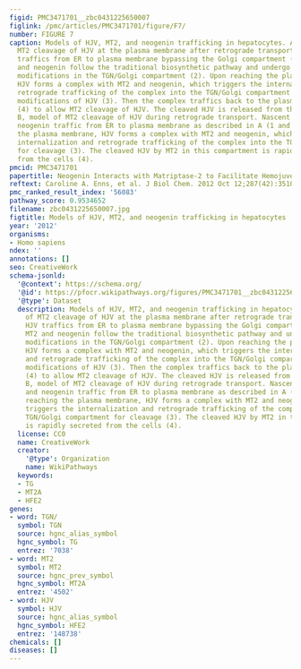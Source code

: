 ```yaml
---
figid: PMC3471701__zbc0431225650007
figlink: /pmc/articles/PMC3471701/figure/F7/
number: FIGURE 7
caption: Models of HJV, MT2, and neogenin trafficking in hepatocytes. A, model of
  MT2 cleavage of HJV at the plasma membrane after retrograde transport. Nascent HJV
  traffics from ER to plasma membrane bypassing the Golgi compartment (1), and MT2
  and neogenin follow the traditional biosynthetic pathway and undergo post-translational
  modifications in the TGN/Golgi compartment (2). Upon reaching the plasma membrane,
  HJV forms a complex with MT2 and neogenin, which triggers the internalization and
  retrograde trafficking of the complex into the TGN/Golgi compartment for post-translational
  modifications of HJV (3). Then the complex traffics back to the plasma membrane
  (4) to allow MT2 cleavage of HJV. The cleaved HJV is released from the cells (5).
  B, model of MT2 cleavage of HJV during retrograde transport. Nascent HJV, MT2, and
  neogenin traffic from ER to plasma membrane as described in A (1 and 2). Upon reaching
  the plasma membrane, HJV forms a complex with MT2 and neogenin, which triggers the
  internalization and retrograde trafficking of the complex into the TGN/Golgi compartment
  for cleavage (3). The cleaved HJV by MT2 in this compartment is rapidly secreted
  from the cells (4).
pmcid: PMC3471701
papertitle: Neogenin Interacts with Matriptase-2 to Facilitate Hemojuvelin Cleavage.
reftext: Caroline A. Enns, et al. J Biol Chem. 2012 Oct 12;287(42):35104-35117.
pmc_ranked_result_index: '56083'
pathway_score: 0.9534652
filename: zbc0431225650007.jpg
figtitle: Models of HJV, MT2, and neogenin trafficking in hepatocytes
year: '2012'
organisms:
- Homo sapiens
ndex: ''
annotations: []
seo: CreativeWork
schema-jsonld:
  '@context': https://schema.org/
  '@id': https://pfocr.wikipathways.org/figures/PMC3471701__zbc0431225650007.html
  '@type': Dataset
  description: Models of HJV, MT2, and neogenin trafficking in hepatocytes. A, model
    of MT2 cleavage of HJV at the plasma membrane after retrograde transport. Nascent
    HJV traffics from ER to plasma membrane bypassing the Golgi compartment (1), and
    MT2 and neogenin follow the traditional biosynthetic pathway and undergo post-translational
    modifications in the TGN/Golgi compartment (2). Upon reaching the plasma membrane,
    HJV forms a complex with MT2 and neogenin, which triggers the internalization
    and retrograde trafficking of the complex into the TGN/Golgi compartment for post-translational
    modifications of HJV (3). Then the complex traffics back to the plasma membrane
    (4) to allow MT2 cleavage of HJV. The cleaved HJV is released from the cells (5).
    B, model of MT2 cleavage of HJV during retrograde transport. Nascent HJV, MT2,
    and neogenin traffic from ER to plasma membrane as described in A (1 and 2). Upon
    reaching the plasma membrane, HJV forms a complex with MT2 and neogenin, which
    triggers the internalization and retrograde trafficking of the complex into the
    TGN/Golgi compartment for cleavage (3). The cleaved HJV by MT2 in this compartment
    is rapidly secreted from the cells (4).
  license: CC0
  name: CreativeWork
  creator:
    '@type': Organization
    name: WikiPathways
  keywords:
  - TG
  - MT2A
  - HFE2
genes:
- word: TGN/
  symbol: TGN
  source: hgnc_alias_symbol
  hgnc_symbol: TG
  entrez: '7038'
- word: MT2
  symbol: MT2
  source: hgnc_prev_symbol
  hgnc_symbol: MT2A
  entrez: '4502'
- word: HJV
  symbol: HJV
  source: hgnc_alias_symbol
  hgnc_symbol: HFE2
  entrez: '148738'
chemicals: []
diseases: []
---
```

